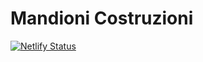 # Mandioni Costruzioni

[![Netlify Status](https://api.netlify.com/api/v1/badges/3e1717d3-ce0b-4607-ac6f-f92de591966c/deploy-status)](https://app.netlify.com/sites/mandioni-costruzioni/deploys)
